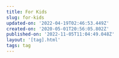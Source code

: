 ```yaml
---
title: For Kids
slug: for-kids
updated-on: '2022-04-19T02:46:53.449Z'
created-on: '2020-05-01T20:56:05.802Z'
published-on: '2022-11-05T11:04:49.048Z'
layout: '[tag].html'
tags: tag
---
```




